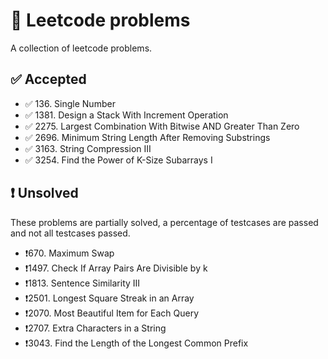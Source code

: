 # 🧩 Leetcode problems

A collection of leetcode problems.

## ✅ Accepted

- ✅ 136\. Single Number
- ✅ 1381\. Design a Stack With Increment Operation
- ✅ 2275\. Largest Combination With Bitwise AND Greater Than Zero
- ✅ 2696\. Minimum String Length After Removing Substrings
- ✅ 3163\. String Compression III
- ✅ 3254\. Find the Power of K-Size Subarrays I

## ❗ Unsolved

These problems are partially solved, a percentage of testcases are passed and
not all testcases passed.

- ❗670\. Maximum Swap
- ❗1497\. Check If Array Pairs Are Divisible by k
- ❗1813\. Sentence Similarity III
- ❗2501\. Longest Square Streak in an Array
- ❗2070\. Most Beautiful Item for Each Query
- ❗2707\. Extra Characters in a String
- ❗3043\. Find the Length of the Longest Common Prefix
